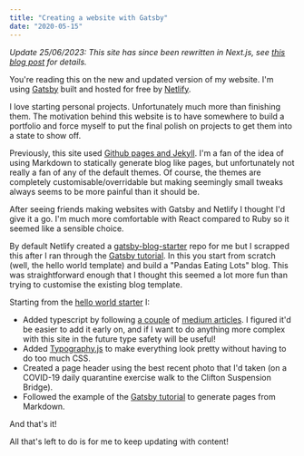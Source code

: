 ```yaml
---
title: "Creating a website with Gatsby"
date: "2020-05-15"
---
```


_Update 25/06/2023: This site has since been rewritten in Next.js, see [this blog post](/posts/dependency-rot) for details._

You're reading this on the new and updated version of my website. I'm using [Gatsby](https://www.gatsbyjs.org/) built and hosted for free by [Netlify](https://www.netlify.com/).

I love starting personal projects. Unfortunately much more than finishing them. The motivation behind this website is to have somewhere to build a portfolio and force myself to put the final polish on projects to get them into a state to show off.

Previously, this site used [Github pages and Jekyll](https://help.github.com/en/github/working-with-github-pages/about-github-pages-and-jekyll). I'm a fan of the idea of using Markdown to statically generate blog like pages, but unfortunately not really a fan of any of the default themes. Of course, the themes are completely customisable/overridable but making seemingly small tweaks always seems to be more painful than it should be.

After seeing friends making websites with Gatsby and Netlify I thought I'd give it a go. I'm much more comfortable with React compared to Ruby so it seemed like a sensible choice.

By default Netlify created a [gatsby-blog-starter](https://github.com/gatsbyjs/gatsby-starter-blog) repo for me but I scrapped this after I ran through the [Gatsby tutorial](https://www.gatsbyjs.org/tutorial/). In this you start from scratch (well, the hello world template) and build a "Pandas Eating Lots" blog. This was straightforward enough that I thought this seemed a lot more fun than trying to customise the existing blog template.

Starting from the [hello world starter](https://github.com/gatsbyjs/gatsby-starter-hello-world) I:

- Added typescript by following [a couple](https://medium.com/@whoisryosuke/adding-typescript-to-gatsby-c4a8cdcb0e7e) of [medium articles](https://medium.com/maxime-heckel/getting-started-with-typescript-on-gatsby-8544b47c1d27). I figured it'd be easier to add it early on, and if I want to do anything more complex with this site in the future type safety will be useful!
- Added [Typography.js](https://kyleamathews.github.io/typography.js/) to make everything look pretty without having to do too much CSS.
- Created a page header using the best recent photo that I'd taken (on a COVID-19 daily quarantine exercise walk to the Clifton Suspension Bridge).
- Followed the example of the [Gatsby tutorial](https://www.gatsbyjs.org/tutorial/) to generate pages from Markdown.

And that's it!

All that's left to do is for me to keep updating with content!
